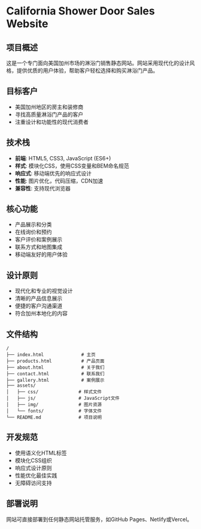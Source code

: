 # California Shower Door Sales Website

## 项目概述
这是一个专门面向美国加州市场的淋浴门销售静态网站。网站采用现代化的设计风格，提供优质的用户体验，帮助客户轻松选择和购买淋浴门产品。

## 目标客户
- 美国加州地区的房主和装修商
- 寻找高质量淋浴门产品的客户
- 注重设计和功能性的现代消费者

## 技术栈
- **前端**: HTML5, CSS3, JavaScript (ES6+)
- **样式**: 模块化CSS，使用CSS变量和BEM命名规范
- **响应式**: 移动端优先的响应式设计
- **性能**: 图片优化，代码压缩，CDN加速
- **兼容性**: 支持现代浏览器

## 核心功能
- 产品展示和分类
- 在线询价和预约
- 客户评价和案例展示
- 联系方式和地图集成
- 移动端友好的用户体验

## 设计原则
- 现代化和专业的视觉设计
- 清晰的产品信息展示
- 便捷的客户沟通渠道
- 符合加州本地化的内容

## 文件结构
```
/
├── index.html              # 主页
├── products.html           # 产品页面
├── about.html              # 关于我们
├── contact.html            # 联系我们
├── gallery.html            # 案例展示
├── assets/
│   ├── css/               # 样式文件
│   ├── js/                # JavaScript文件
│   ├── img/               # 图片资源
│   └── fonts/             # 字体文件
└── README.md              # 项目说明
```

## 开发规范
- 使用语义化HTML标签
- 模块化CSS组织
- 响应式设计原则
- 性能优化最佳实践
- 无障碍访问支持

## 部署说明
网站可直接部署到任何静态网站托管服务，如GitHub Pages、Netlify或Vercel。 